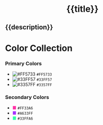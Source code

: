 <h1 align="center">{{title}}</h1>

{{description}}
---

# Color Collection

### Primary Colors
- ![#FF5733](https://via.placeholder.com/15/FF5733/000000?text=+) `#FF5733`
- ![#33FF57](https://via.placeholder.com/15/33FF57/000000?text=+) `#33FF57`
- ![#3357FF](https://via.placeholder.com/15/3357FF/000000?text=+) `#3357FF`

### Secondary Colors
- <span style="color: #FF33A6;">&#9632;</span> `#FF33A6`
- <span style="color: #A633FF;">&#9632;</span> `#A633FF`
- <span style="color: #33FFA6;">&#9632;</span> `#33FFA6`

